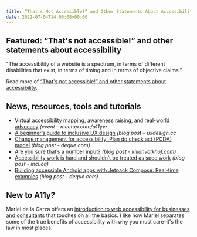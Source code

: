 ```yaml
---
title: “That's Not Accessible!” and Other Statements About Accessibility
date: 2022-07-04T14:00:08+00:00
---
```


## Featured: “That's not accessible!” and other statements about accessibility

"The accessibility of a website is a spectrum, in terms of different disabilities that exist, in terms of timing and in terms of objective claims."

Read more of [“That's not accessible!” and other statements about accessibility](https://hidde.blog/accessibility-objectivity/).

## News, resources, tools and tutorials

- [Virtual accessibility mapping, awareness raising, and real-world advocacy](https://www.meetup.com/a11yvr/events/285974127/) *(event – meetup.com/a11yvr*
- [A beginner’s guide to inclusive UX design](https://uxdesign.cc/a-beginners-guide-to-inclusive-ux-design-b8dcc94f5068) *(blog post – uxdesign.cc*
- [Change management for accessibility: Plan do check act (PCDA) model](https://www.deque.com/blog/change-management-for-accessibility-plan-do-check-act-pcda-model/) *(blog post - deque.com)*
- [Are you sure that’s a number input?](https://kilianvalkhof.com/2022/css-html/are-you-sure-thats-a-number-input/) *(blog post - kilianvalkhof.com)*
- [Accessibility work is hard and shouldn’t be treated as spec work](https://incl.ca/accessibility-work-is-hard-and-shouldnt-be-treated-as-spec-work/) *(blog post - incl.ca)*
- [Building accessible Android apps with Jetpack Compose: Real-time examples](https://www.deque.com/blog/building-accessible-android-apps-with-jetpack-compose-real-time-examples/) *(blog post - deque.com)*

## New to A11y?

Mariel de la Garza offers an [introduction to web accessibility for businesses and consultants](https://www.viget.com/articles/web-accessibility-an-overview-for-businesses-and-consultants/) that touches on all the basics. I like how Mariel separates some of the true benefits of accessibility with why you must care–it's the law in most places.
